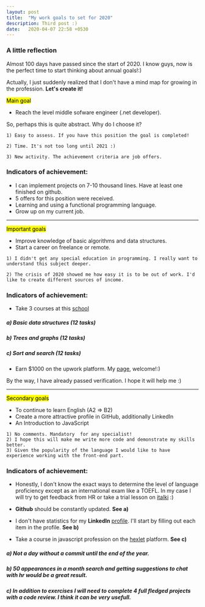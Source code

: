 ```yaml
---
layout: post
title:  "My work goals to set for 2020"
description: Third post :)
date:   2020-04-07 22:58 +0530
---
```

### A little reflection

Almost 100 days have passed since the start of 2020. I know guys, now is the perfect time to start thinking about annual goals!:)

Actually, I just suddenly realized that I don't have a mind map for growing in the profession. **Let's create it!**

<mark>Main goal</mark>

* Reach the level middle sofware engineer (.net developer). 

So, perhaps this is quite abstract. Why do I choose it?
```
1) Easy to assess. If you have this position the goal is completed!

2) Time. It's not too long until 2021 :)

3) New activity. The achievement criteria are job offers. 
```

### Indicators of achievement:
- I can implement projects on 7-10 thousand lines. Have at least one finished on github.
- 5 offers for this position were received.
- Learning and using a functional programming language.
- Grow up on my current job.

***

<mark>Important goals</mark>
* Improve knowledge of basic algorithms and data structures. 
* Start a career on freelance or remote.

```
1) I didn't get any special education in programming. I really want to understand this subject deeper.
 
2) The crisis of 2020 showed me how easy it is to be out of work. I'd like to create different sources of income. 
```

### Indicators of achievement:
- Take 3 courses at this [school](https://vk.com/lambda_brain)

##### a) Basic data structures (12 tasks)

##### b) Trees and graphs (12 tasks)

##### c) Sort and search (12 tasks)
	
- Earn $1000 on the upwork platform. My [page](https://www.upwork.com/freelancers/~0147ba5b5aa4344122), welcome!:) 

By the way, I have already passed verification. I hope it will help me :)

***



<mark>Secondary goals</mark>
* To continue to learn English (A2 => B2)
* Сreate a more attractive profile in GitHub, additionally  LinkedIn
* An Introduction to JavaScript
```
1) No comments. Mandatory  for any specialist! 
2) I hope this will make me write more code and demonstrate my skills better.
3) Given the popularity of the language I would like to have experience working with the front-end part.
```

### Indicators of achievement:

- Honestly, I don't know the exact ways to determine the level of language proficiency except as an international exam like a TOEFL. In my case I will try to get feedback from HR or take a trial lesson on [italki](https://www.italki.com/) :)

- **Github** should be constantly updated. **See a)**

- I don't have statistics for my **LinkedIn** [profile](https://www.linkedin.com/in/roman-tsenov/). I'll start by filling out each item in the profile. **See b)**

- Take a course in javascript profession on the [hexlet](https://ru.hexlet.io/professions) platform. **See c)**

##### a) Not a day without a commit until the end of the year.
##### b) 50 appearances in a month search and getting suggestions to chat with hr would be a great result.
##### с) In addition to exercises I will need to complete 4 full fledged projects with a code review. I think it can be very usefull.